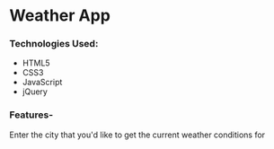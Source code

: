 # Weather App

### Technologies Used:

- HTML5
- CSS3
- JavaScript
- jQuery

### Features-

Enter the city that you'd like to get the current weather conditions for
